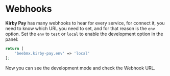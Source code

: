 # Webhooks

**Kirby Pay** has many webhooks to hear for every service, for connect it, you need to know which URL you need to set, and for that reason is the `env` option.
Set the `env` to `test` or `local` to enable the development option in the panel:

````php
return [
    'beebmx.kirby-pay.env' => 'local'
];
````

Now you can see the development mode and check the Webhook URL.
